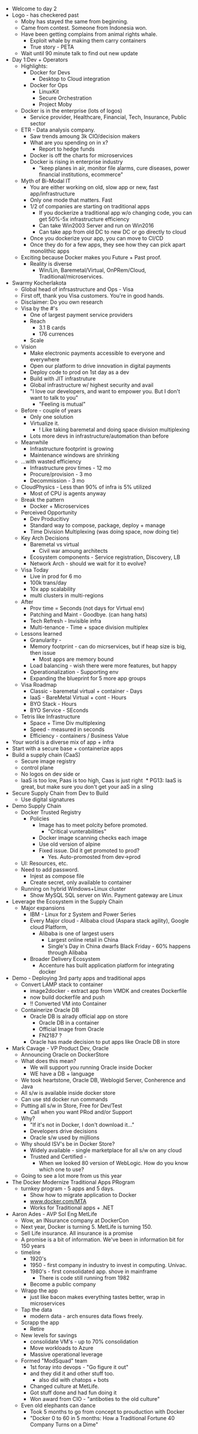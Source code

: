 * Welcome to day 2
* Logo - has checkered past
  * Moby has stayed the same from beginning.
  * Came from contest.  Someone from Indonesia won.
  * Have been getting complains from animal rights whale.
    * Exploit whale by making them carry containers
    * True story - PETA
  * Wait until 90 minute talk to find out new update
* Day 1:Dev + Operators
  * Highlights:
    * Docker for Devs
      * Desktop to Cloud integration
    * Docker for Ops
      * LinuxKit
      * Secure Orchestration
      * Project Moby
  * Docker is in the enterprise (lots of logos)
    * Service provider, Healthcare, Financial, Tech, Insurance, Public sector
  * ETR - Data analysis company.
    * Saw trends amoung 3k CIO/decision makers
    * What are you spending on in x?
      * Report to hedge funds
    * Docker is off the charts for microservices
    * Docker is rising in enterprise industry
      * "keep planes in air, monitor file alarms, cure diseases, power financial institutions, ecommerce"
  * Myth of Bi-Modal IT
    * You are either working on old, slow app or new, fast app/infrastructure
    * Only one mode that matters.  Fast
    * 1/2 of companies are starting on traditional apps
      * If you dockerize a traditional app w/o changing code, you can get 50%-5x infrastructure efficiency
      * Can take Win2003 Server and run on Win2016
      * Can take app from old DC to new DC or go directly to cloud
    * Once you dockerize your app, you can move to CI/CD
    * Once they do for a few apps, they see how they can pick apart monolithic apps
  * Exciting because Docker makes you Future + Past proof.
    * Reality is diverse
      * Win/Lin, Baremetal/Virtual, OnPRem/Cloud, Traditional/microservices.
* Swarmy Kocherlakota
  * Global head of infrsastructure and Ops - Visa
  * First off, thank you Visa customers.  You're in good hands.
  * Disclaimer:  Do you own research
  * Visa by the #'s
    * One of largest payment service providers
    * Reach
      * 3.1 B cards
      * 176 currences
    * Scale
  * Vision
    * Make electronic payments accessible to everyone and everywhere
    * Open our platform to drive innovation in digital payments
    * Deploy code to prod on 1st day as a dev
    * Build with JIT infrastruture
    * Global infrastructure w/ highest security and avail
    * "I love our developers, and want to empower you.  But I don't want to talk to you"
      * "Feeling is mutual"
  * Before - couple of years
    * Only one solution
    * Virtualize it.  
      * ! Like taking baremetal and doing space division multiplexing 
    * Lots more devs in infrastructure/automation than before
  * Meanwhile
    * Infrastructure footprint is growing
    * Maintenance windows are shrinking
  * ...with wasted efficiency
    * Infrastructure prov times - 12 mo
    * Procure/provision - 3 mo
    * Decommission - 3 mo
  * CloudPhysics - Less than 90% of infra is 5% utilized
    * Most of CPU is agents anyway
  * Break the pattern
    * Docker + Microservices
  * Perceived Opportunity
    * Dev Producitivy
    * Standard way to compose, package, deploy + manage
    * Time Division Multiplexing (was doing space, now doing tie)
  * Key Arch Decisions
    * Baremetal vs virtual
      * Civil war amoung architects
    * Ecosystem components - Service registration, Discovery, LB
    * Network Arch - should we wait for it to evolve?
  * Visa Today
    * Live in prod for 6 mo
    * 100k trans/day
    * 10x app scalability
    * multi clusters in multi-regions
  * After
    * Prov time = Seconds (not days for Virtual env)
    * Patching and Maint - Goodbye.  (can hang hats)
    * Tech Refresh - Invisible infra
    * Multi-tenance - Time + space division multiplex
  * Lessons learned
    * Granularity - 
    * Memory footprint - can do micrservices, but if heap size is big, then issue
      * Most apps are memory bound
    * Load balancing - wish there were more features, but happy
    * Operationalization - Supporting env
    * Expanding the blueprint for 5 more app groups
  * Visa Roadmap
    * Classic - baremetal virtual + container - Days
    * IaaS - BareMetal Virtual + cont - Hours
    * BYO Stack  - Hours
    * BYO Service - SEconds
  * Tetris like Infrastructure
    * Space + Time Div multiplexing
    * Speed - measured in seconds
    * Efficiency - containers / Business Value
* Your world is a diverse mix of app + infra
* Start with a secure base + containerize apps
* Build a supply chain (CaaS)
  * Secure image registry
  * control plane
  * No logos on dev side or 
  * IaaS is too low, Paas is too high, Caas is just right
  * PG13: IaaS is great, but make sure you don't get your aaS in a sling
* Secure Supply Chain from Dev to Build
  * Use digital signatures
* Demo Supply Chain
  * Docker Trusted Registry
    * Policies
      * Image has to meet polcity before promoted.
        * "Critical vunterabilities"
      * Docker image scanning checks each image
      * Use old version of alpine 
      * Fixed issue.  Did it get promoted to prod?
        * Yes.  Auto-promosted from dev->prod
  * UI: Resources, etc.
  * Need to add password.
    * Injest as compose file
    * Create secret, only available to container
  * Running on hybrid Windows+Linux cluster
    * Show MySQL SQL server on Win.  Payment gateway are Linux
* Leverage the Ecosystem in the Supply Chain
  * Major expansions
    * IBM - Linux for z System and Power Series
    * Every Major cloud - Alibaba cloud (Aspara stack agility), Google cloud Platform, 
      * Alibaba is one of largest users
        * Largest online retail in China
        * Single's Day in China dwarfs Black Friday - 60% happens through Alibaba
    * Broader Delivery Ecosystem
      * Accenture has built application platform for integrating docker
* Demo - Deploying 3rd party apps and traditional apps
  * Convert LAMP stack to container
    * image2docker - extract app from VMDK and creates Dockerfile
    * now build dockerfile and push
    * !! Converted VM into Container
  * Containerize Oracle DB
    * Oracle DB is alrady official app on store
      * Oracle DB in a container
      * Official Image from Oracle
      * FN2187 ?
    * Oracle has made decision to put apps like Oracle DB in store
* Mark Cavage - VP Product Dev, Oracle
  * Announcing Oracle on DockerStore
  * What does this mean?
    * We will support you running Oracle inside Docker
    * WE have a DB + language
  * We took heartstone, Oracle DB, Weblogid Server, Conherence and Java
  * All s/w is available inside docker store
  * Can use std docker run commands
  * Putting all s/w in Store, Free for Dev/Test
    * Call when you want PRod and/or Support
  * Why?
    * "If it's not in Docker, I don't download it..."
    * Developers drive decisions
    * Oracle s/w used by mijllions
  * Why should ISV's be in Docker Store?
    * Widely available - single marketplace for all s/w on any cloud
    * Trusted and Certified -
      * When we looked 80 version of WebLogic.  How do you know which one to use?
  * Going to see a lot more from us this year
* The Docker Modernize Traditional Apps PRogram
  * turnkey program - 5 apps and 5 days. 
    * Show how to migrate application to Docker
    * www.docker.com/MTA
    * Works for Traditional apps + .NET
* Aaron Ades - AVP Sol Eng MetLife
  * Wow, an INsurance company at DockerCon
  * Next year, Docker is turning 5.  MetLife is turning 150.
  * Sell Life insurance.  All insurance is a promise
  * A promise is a bit of information.  We've been in information bit for 150 years
  * timeline
    * 1920's 
    * 1950 - first company in industry to invest in computing.  Univac.
    * 1980's - first consolidated app.  shove in mainframe
      * There is code still running from 1982
    * Become a public company
  * Wrapp the app
    * just like bacon makes everything tastes better, wrap in microservices
  * Tap the data
    * modern data - arch ensures data flows freely.
  * Scrapp the app
    * Retire 
  * New levels for savings
    * consolidate VM's - up to 70% consolidation
    * Move workloads to Azure
    * Massive operational leverage
  * Formed "ModSquad" team
    * 1st foray into devops - "Go figure it out"
    * and they did it and other stuff too.
      * also did with chatops + bots
    * Changed culture at MetLife.
    * Got stuff done and had fun doing it
    * Won award from CIO - "antiboties to the old culture"
  * Even old elephants can dance
    * Took 5 months to go from concept to prouduction with Docker
    * "Docker 0 to 60 in 5 months: How a Traditional Fortune 40 Company Turns on a Dime"
